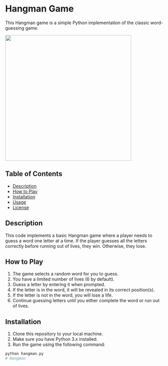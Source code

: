 # Hangman Game

This Hangman game is a simple Python implementation of the classic word-guessing game.

<img src="https://i.imgur.com/pFjz8ep.png" width="400px">

## Table of Contents
- [Description](#description)
- [How to Play](#how-to-play)
- [Installation](#installation)
- [Usage](#usage)
- [License](#license)

## Description

This code implements a basic Hangman game where a player needs to guess a word one letter at a time. If the player guesses all the letters correctly before running out of lives, they win. Otherwise, they lose.

## How to Play

1. The game selects a random word for you to guess.
2. You have a limited number of lives (6 by default).
3. Guess a letter by entering it when prompted.
4. If the letter is in the word, it will be revealed in its correct position(s).
5. If the letter is not in the word, you will lose a life.
6. Continue guessing letters until you either complete the word or run out of lives.

## Installation

1. Clone this repository to your local machine.
2. Make sure you have Python 3.x installed.
3. Run the game using the following command:

```bash
python hangman.py
# Hangman
